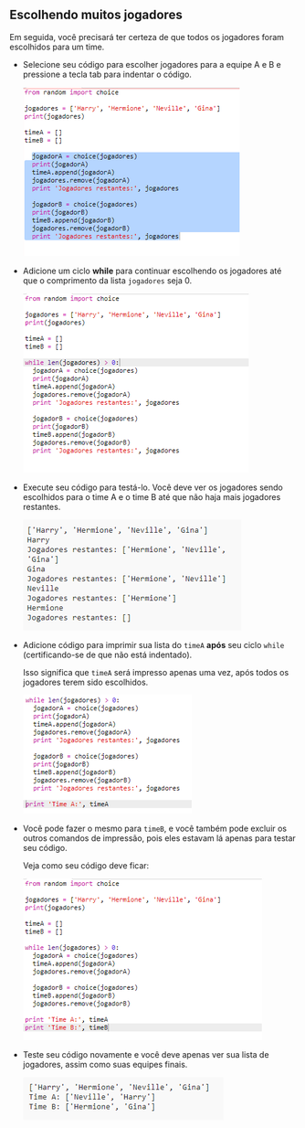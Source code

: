 ## Escolhendo muitos jogadores

Em seguida, você precisará ter certeza de que todos os jogadores foram escolhidos para um time.

+ Selecione seu código para escolher jogadores para a equipe A e B e pressione a tecla tab para indentar o código.
    
    ![screenshot](images/team-loop-tab.png)

+ Adicione um ciclo **while** para continuar escolhendo os jogadores até que o comprimento da lista `jogadores` seja 0.
    
    ![screenshot](images/team-loop-while.png)

+ Execute seu código para testá-lo. Você deve ver os jogadores sendo escolhidos para o time A e o time B até que não haja mais jogadores restantes.
    
    ![screenshot](images/team-loop-test.png)

+ Adicione código para imprimir sua lista do `timeA` **após** seu ciclo `while` (certificando-se de que não está indentado).
    
    Isso significa que `timeA` será impresso apenas uma vez, após todos os jogadores terem sido escolhidos.
    
    ![screenshot](images/team-teamA-paste.png)

+ Você pode fazer o mesmo para `timeB`, e você também pode excluir os outros comandos de impressão, pois eles estavam lá apenas para testar seu código.
    
    Veja como seu código deve ficar:
    
    ![screenshot](images/team-loop-finished.png)

+ Teste seu código novamente e você deve apenas ver sua lista de jogadores, assim como suas equipes finais.
    
    ![screenshot](images/team-loop-finished-test.png)